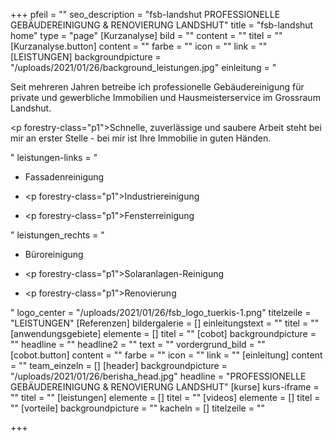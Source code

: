 +++
pfeil = ""
seo_description = "fsb-landshut PROFESSIONELLE GEBÄUDEREINIGUNG & RENOVIERUNG LANDSHUT"
title = "fsb-landshut home"
type = "page"
[Kurzanalyse]
bild = ""
content = ""
titel = ""
[Kurzanalyse.button]
content = ""
farbe = ""
icon = ""
link = ""
[LEISTUNGEN]
backgroundpicture = "/uploads/2021/01/26/background_leistungen.jpg"
einleitung = "<p>Seit mehreren Jahren betreibe ich professionelle Gebäudereinigung für private und gewerbliche Immobilien und Hausmeisterservice im Grossraum Landshut.</p><p forestry-class=\"p1\">Schnelle, zuverlässige und saubere Arbeit steht bei mir an erster Stelle - bei mir ist Ihre Immobilie in guten Händen.</p>"
leistungen-links = "<ul><li><p>Fassadenreinigung</p></li><li><p forestry-class=\"p1\">Industriereinigung</p></li><li><p forestry-class=\"p1\">Fensterreinigung</p></li></ul>"
leistungen_rechts = "<ul><li><p>Büroreinigung</p></li><li><p forestry-class=\"p1\">Solaranlagen-Reinigung</p></li><li><p forestry-class=\"p1\">Renovierung</p></li></ul>"
logo_center = "/uploads/2021/01/26/fsb_logo_tuerkis-1.png"
titelzeile = "LEISTUNGEN"
[Referenzen]
bildergalerie = []
einleitungstext = ""
titel = ""
[anwendungsgebiete]
elemente = []
titel = ""
[cobot]
backgroundpicture = ""
headline = ""
headline2 = ""
text = ""
vordergrund_bild = ""
[cobot.button]
content = ""
farbe = ""
icon = ""
link = ""
[einleitung]
content = ""
team_einzeln = []
[header]
backgroundpicture = "/uploads/2021/01/26/berisha_head.jpg"
headline = "PROFESSIONELLE GEBÄUDEREINIGUNG & RENOVIERUNG LANDSHUT"
[kurse]
kurs-iframe = ""
titel = ""
[leistungen]
elemente = []
titel = ""
[videos]
elemente = []
titel = ""
[vorteile]
backgroundpicture = ""
kacheln = []
titelzeile = ""

+++
